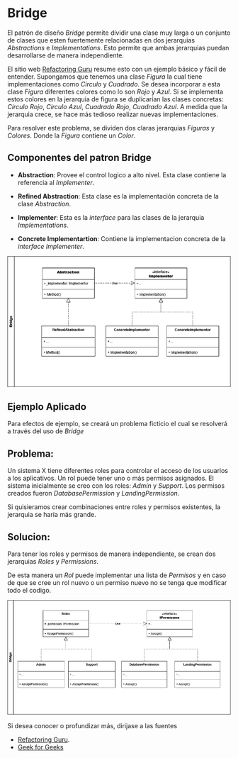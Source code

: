 # Bridge

El patrón de diseño *Bridge* permite dividir una clase muy larga o un conjunto de clases que esten fuertemente relacionadas en dos jerarquias *Abstractions* e *Implementations*. Esto permite que ambas jerarquias puedan desarrollarse de manera independiente.

El sitio web [Refactoring Guru](https://refactoring.guru/design-patterns/bridge) resume esto con un ejemplo básico y fácil de entender. Supongamos que tenemos una clase *Figura* la cual tiene implementaciones como *Circulo* y *Cuadrado*. Se desea incorporar a esta clase *Figura* diferentes colores como lo son *Rojo* y *Azul*. Si se implementa estos colores en la jerarquia de figura se duplicarían las clases concretas:
*Circulo Rojo*, *Circulo Azul*, *Cuadrado Rojo*, *Cuadrado Azul*. A medida que la jerarquia crece, se hace más tedioso realizar nuevas implementaciones.

Para resolver este problema, se dividen dos claras jerarquias *Figuras* y *Colores*. Donde la *Figura* contiene un *Color*.

## Componentes del patron **Bridge**

- **Abstraction**: Provee el control logico a alto nivel. Esta clase contiene la referencia al *Implementer*.

- **Refined Abstraction**: Esta clase es la implementación concreta de la clase *Abstraction*.

- **Implementer**: Esta es la *interface* para las clases de la jerarquia *Implementations*. 

- **Concrete Implementartion**: Contiene la implementacion concreta de la *interface* *Implementer*.

![bridge_components](resources/bridge_components.drawio.png)

## Ejemplo Aplicado

Para efectos de ejemplo, se creará un problema ficticio el cual se resolverá a través del uso de *Bridge*

## Problema:
Un sistema X tiene diferentes roles para controlar el acceso de los usuarios a los aplicativos. Un rol puede tener uno o más permisos asignados. El sistema inicialmente se creo con los roles: *Admin* y *Support*. Los permisos creados fueron *DatabasePermission* y *LandingPermission*. 

Si quisieramos crear combinaciones entre roles y permisos existentes, la jerarquia se haría más grande.


## Solucion:
Para tener los roles y permisos de manera independiente, se crean dos jerarquias *Roles* y *Permissions*. 

De esta manera un *Rol* puede implementar una lista de *Permisos* y en caso de que se cree un rol nuevo o un permiso nuevo no se tenga que modificar todo el codigo.


![arq_bridge](resources/arq_bridge.drawio.png)

Si desea conocer o profundizar más, dirijase a las fuentes

- [Refactoring Guru](https://refactoring.guru/design-patterns/bridge).
- [Geek for Geeks](https://www.geeksforgeeks.org/system-design/bridge-design-pattern/)